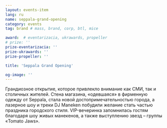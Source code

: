 ```yaml
---
layout: events-item
lang: ru
name: seppala-grand-opening
category: events
tag: brand # mass, brand, corp, btl, mice

award:  # eventarizacia, ukrawards, propeller
# prize: ''
prize-eventarizacia: ''
prize-ukrawards: ''
prize-propeller: ''

title: 'Seppala Grand Opening'

og-image: ''
---
```


Грандиозное открытие, которое привлекло внимание как СМИ, так и столичных жителей. Стена магазина, «одевшаяся» в  фирменную одежду от Seppala, стала новой достопримечательностью города, а лазерное шоу и треки DJ Maneken побудили желание стать частью праздника городского стиля. VIP-вечеринка запомнилась гостям благодаря шоу живых манекенов, а также выступлению звезд – группы «Tomato Jaws».
